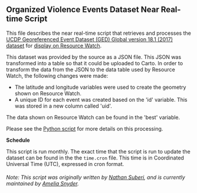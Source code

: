 ## Organized Violence Events Dataset Near Real-time Script
This file describes the near real-time script that retrieves and processes the [UCDP Georeferenced Event Dataset (GED) Global version 18.1 (2017) dataset](https://ucdp.uu.se/downloads/ged/ged181.pdf) for [display on Resource Watch](https://resourcewatch.org/data/explore/Organized-Violence-Events_1).

This dataset was provided by the source as a JSON file. This JSON was transformed into a table so that it could be uploaded to Carto. In order to transform the data from the JSON to the data table used by Resource Watch, the following changes were made:
- The latitude and longitude variables were used to create the geometry shown on Resource Watch.
- A unique ID for each event was created based on the 'id' variable. This was stored in a new column called 'uid'.

The data shown on Resource Watch can be found in the 'best' variable.

Please see the [Python script](https://github.com/resource-watch/nrt-scripts/blob/master/soc_048_organized_violence_events/contents/src/__init__.py) for more details on this processing.

**Schedule**

This script is run monthly. The exact time that the script is run to update the dataset can be found in the the `time.cron` file. This time is in Coordinated Universal Time (UTC), expressed in cron format.

###### Note: This script was originally written by [Nathan Suberi](mailto:nathan.suberi@wri.org), and is currently maintained by [Amelia Snyder](https://www.wri.org/profile/amelia-snyder).
